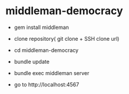 # middleman-democracy

- gem install middleman

- clone repository( git clone + SSH clone url)

- cd middleman-democracy

- bundle update

- bundle exec middleman server

- go to http://localhost:4567
